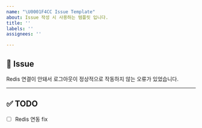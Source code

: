 ```yaml
---
name: "\U0001F4CC Issue Template"
about: Issue 작성 시 사용하는 템플릿 입니다.
title: ''
labels: ''
assignees: ''

---
```


<!-- title은 기존 커밋 메세지 썼던 듯이 " feat : 알림 API 추가 " 이런 식으로 쓰기 -->

## 📌 Issue
<!-- 이슈 상세 내용 -->
Redis 연결이 안돼서 로그아웃이 정상적으로 작동하지 않는 오류가 있었습니다.

---

## ✅ TODO
<!-- 이슈 해결을 위해 할 일 -->
- [ ] Redis 연동 fix
